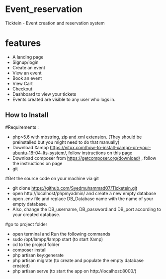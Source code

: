 # Event_reservation
Ticktein - Event creation and reservation system 
# features
- A landing page
- Signup/login
- Create an event
- View an event
- Book an event
- View Cart
- Checkout
- Dashboard to view your tickets
- Events created are visible to any user who logs in. 

## How to Install

#Requirements :
- php>5.6 with mbstring, zip and xml extension. (They should be preinstalled but you might need to do that manually)
- Download Xampp https://vitux.com/how-to-install-xampp-on-your-ubuntu-18-04-lts-system/, follow instructions on this page
- Download composer from https://getcomposer.org/download/ , follow the instructions on page
- git

#Get the source code on your machine via git
- git clone https://github.com/Syedmuhammad07/Ticketein.git
- open http://localhost/phpmyadmin/ and create a new empty database 
- open .env file and replace DB_Database name with the name of your empty database. 
- Also, change the DB_username, DB_password and DB_port according to your created database.

#go to project folder
- open terminal and Run the following commands
- sudo /opt/lampp/lampp start (to start Xamp)
- cd to the project folder
- composer install
- php artisan key:generate 
- php artisan migrate (to create and populate the empty database created)
- php artisan serve (to start the app on http://localhost:8000/)

